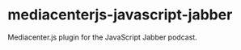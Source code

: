 mediacenterjs-javascript-jabber
===============================

Mediacenter.js plugin for the JavaScript Jabber podcast.




